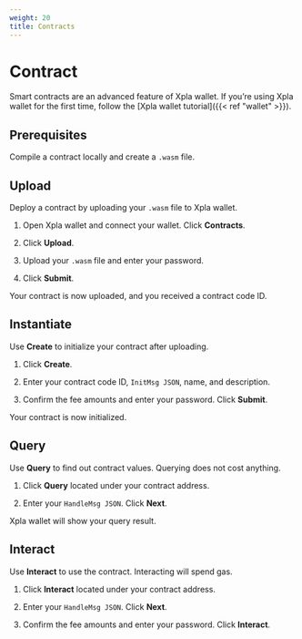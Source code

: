 ```yaml
---
weight: 20
title: Contracts
---
```


# Contract

Smart contracts are an advanced feature of Xpla wallet. If you’re using Xpla wallet for the first time, follow the [Xpla wallet tutorial]({{< ref "wallet" >}}).

## Prerequisites

Compile a contract locally and create a `.wasm` file.

## Upload

Deploy a contract by uploading your `.wasm` file to Xpla wallet.

1. Open Xpla wallet and connect your wallet. Click **Contracts**.

2. Click **Upload**.

3. Upload your `.wasm` file and enter your password.

4. Click **Submit**. 

Your contract is now uploaded, and you received a contract code ID.

## Instantiate

Use **Create** to initialize your contract after uploading.

1. Click **Create**.

2. Enter your contract code ID, `InitMsg JSON`, name, and description.

3. Confirm the fee amounts and enter your password. Click **Submit**.

Your contract is now initialized.

## Query

Use **Query** to find out contract values. Querying does not cost anything.

1. Click **Query** located under your contract address.

2. Enter your `HandleMsg JSON`. Click **Next**.

Xpla wallet will show your query result.

## Interact

Use **Interact** to use the contract. Interacting will spend gas.

1. Click **Interact** located under your contract address.

2. Enter your `HandleMsg JSON`. Click **Next**.

3. Confirm the fee amounts and enter your password. Click **Interact**.
